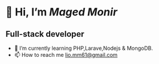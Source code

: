 # 👋 **Hi, I’m _Maged Monir_** 
## Full-stack developer 
- 🌱 I’m currently learning PHP,Larave,Nodejs & MongoDB.
- 📫 How to reach me lio.mm61@gmail.com

<!---
MagedM97/MagedM97 is a ✨ special ✨ repository because its `README.md` (this file) appears on your GitHub profile.
You can click the Preview link to take a look at your changes.
--->
